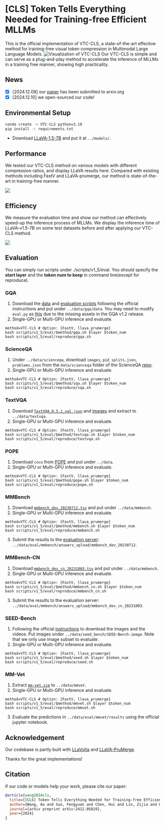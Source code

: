 # [CLS] Token Tells Everything Needed for Training-free Efficient MLLMs

This is the official implementation of VTC-CLS, a state-of-the-art effective method for training-free visual token compression in Multimodal Large Language Models.
![Visualization of VTC-CLS](figures/pipeline.png)
Our VTC-CLS is simple and can serve as a plug-and-play method to accelerate the inference of MLLMs in a training free manner, showing high practicality.

## News
- [x] [2024.12.08] our [paper](https://arxiv.org/abs/2412.05819) has been submitted to arxiv.org
- [x] [2024.12.10] we open-sourced our code!

## Environmental Setup
```bash
conda create -n VTC-CLS python=3.10
pip install -r requirements.txt
```
- Download [LLaVA-1.5-7B](https://huggingface.co/liuhaotian/llava-v1.5-7b) and put it at `../models/`.

## Performance
We tested our VTC-CLS method on various models with different compression ratios, and display LLaVA results here. Compared with existing methods including FastV and LLaVA-prumerge, our method is state-of-the-art in training-free manner.

![](./figures/performance.png)


## Efficiency
We measure the evaluation time and show our method can effectively speed-up the inference process of MLLMs. We display the inference time of LLaVA-v1.5-7B on some test datasets before and after applying our VTC-CLS method. 

![](./figures/latency.png)

## Evaluation
You can simply run scripts under ./scripts/v1_5/eval. You should specify the **start layer** and the **token num to keep** in command line(except for reproduce).

### GQA

1. Download the [data](https://cs.stanford.edu/people/dorarad/gqa/download.html) and [evaluation scripts](https://cs.stanford.edu/people/dorarad/gqa/evaluate.html) following the official instructions and put under `../data/gqa/data`. You may need to modify `eval.py` as [this](https://gist.github.com/haotian-liu/db6eddc2a984b4cbcc8a7f26fd523187) due to the missing assets in the GQA v1.2 release.
2. Single-GPU or Multi-GPU inference and evaluate.
```Shell
method=VTC-CLS # Option: {FastV, llava_prumerge}
bash scripts/v1_5/eval/$method/gqa.sh $layer $token_num
bash scripts/v1_5/eval/reproduce/gqa.sh
```

### ScienceQA

1. Under `../data/scienceqa`, download `images`, `pid_splits.json`, `problems.json` from the `data/scienceqa` folder of the ScienceQA [repo](https://github.com/lupantech/ScienceQA).
2. Single-GPU or Multi-GPU inference and evaluate.
```Shell
method=VTC-CLS # Option: {FastV, llava_prumerge}
bash scripts/v1_5/eval/$method/sqa.sh $layer $token_num
bash scripts/v1_5/eval/reproduce/sqa.sh
```

### TextVQA

1. Download [`TextVQA_0.5.1_val.json`](https://dl.fbaipublicfiles.com/textvqa/data/TextVQA_0.5.1_val.json) and [images](https://dl.fbaipublicfiles.com/textvqa/images/train_val_images.zip) and extract to `../data/textvqa`.
2. Single-GPU or Multi-GPU inference and evaluate.
```Shell
method=VTC-CLS # Option: {FastV, llava_prumerge}
bash scripts/v1_5/eval/$method/textvqa.sh $layer $token_num
bash scripts/v1_5/eval/reproduce/textvqa.sh
```

### POPE

1. Download `coco` from [POPE](https://github.com/AoiDragon/POPE/tree/e3e39262c85a6a83f26cf5094022a782cb0df58d/output/coco) and put under `../data`.
2. Single-GPU or Multi-GPU inference and evaluate.
```Shell
method=VTC-CLS # Option: {FastV, llava_prumerge}
bash scripts/v1_5/eval/$method/pope.sh $layer $token_num
bash scripts/v1_5/eval/reproduce/pope.sh
```

### MMBench

1. Download [`mmbench_dev_20230712.tsv`](https://download.openmmlab.com/mmclassification/datasets/mmbench/mmbench_dev_20230712.tsv) and put under `../data/mmbench`.
2. Single-GPU or Multi-GPU inference and evaluate.
```Shell
method=VTC-CLS # Option: {FastV, llava_prumerge}
bash scripts/v1_5/eval/$method/mmbench.sh $layer $token_num
bash scripts/v1_5/eval/reproduce/mmbench.sh
```
3. Submit the results to the [evaluation server](https://opencompass.org.cn/leaderboard-multimodal): `../data/eval/mmbench/answers_upload/mmbench_dev_20230712`.

### MMBench-CN

1. Download [`mmbench_dev_cn_20231003.tsv`](https://download.openmmlab.com/mmclassification/datasets/mmbench/mmbench_dev_cn_20231003.tsv) and put under `../data/mmbench`.
2. Single-GPU or Multi-GPU inference and evaluate.
```Shell
method=VTC-CLS # Option: {FastV, llava_prumerge}
bash scripts/v1_5/eval/$method/mmbench_cn.sh $layer $token_num
bash scripts/v1_5/eval/reproduce/mmbench_cn.sh
```
3. Submit the results to the evaluation server: `../data/eval/mmbench/answers_upload/mmbench_dev_cn_20231003`.


### SEED-Bench

1. Following the official [instructions](https://github.com/AILab-CVC/SEED-Bench/blob/main/DATASET.md) to download the images and the videos. Put images under `../data/seed_bench/SEED-Bench-image`. Note that we only use image subset to evaluate.
2. Single-GPU or Multi-GPU inference and evaluate.
```Shell
method=VTC-CLS # Option: {FastV, llava_prumerge}
bash scripts/v1_5/eval/$method/seed.sh $layer $token_num
bash scripts/v1_5/eval/reproduce/seed.sh
```

### MM-Vet

1. Extract [`mm-vet.zip`](https://github.com/yuweihao/MM-Vet/releases/download/v1/mm-vet.zip) to `../data/mmvet`.
2. Single-GPU or Multi-GPU inference and evaluate.
```Shell
method=VTC-CLS # Option: {FastV, llava_prumerge}
bash scripts/v1_5/eval/$method/mmvet.sh $layer $token_num
bash scripts/v1_5/eval/reproduce/mmvet.sh
```
3. Evaluate the predictions in `../data/eval/mmvet/results` using the official jupyter notebook.

## Acknowledgement
Our codebase is partly built with [LLaVolta](https://github.com/Beckschen/LLaVolta/tree/main) and [LLaVA-PruMerge](https://github.com/42Shawn/LLaVA-PruMerge/tree/main/llava/model).

Thanks for the great implementations!

## Citation
If our code or models help your work, please cite our paper:
```BibTeX
@article{wang2024cls,
  title={[CLS] Token Tells Everything Needed for Training-free Efficient MLLMs},
  author={Wang, Ao and Sun, Fengyuan and Chen, Hui and Lin, Zijia and Han, Jungong and Ding, Guiguang},
  journal={arXiv preprint arXiv:2412.05819},
  year={2024}
}
```
